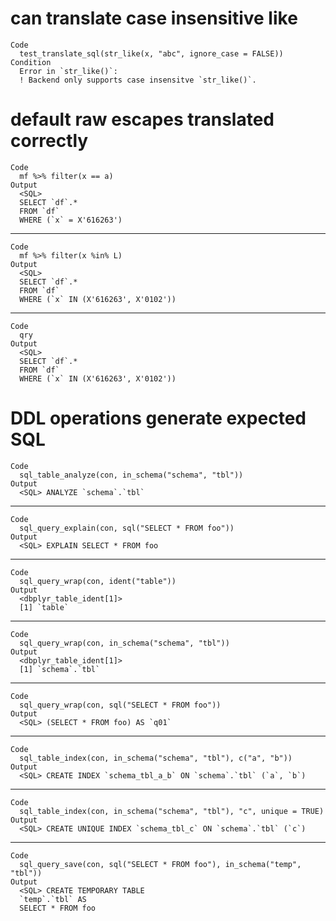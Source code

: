 # can translate case insensitive like

    Code
      test_translate_sql(str_like(x, "abc", ignore_case = FALSE))
    Condition
      Error in `str_like()`:
      ! Backend only supports case insensitve `str_like()`.

# default raw escapes translated correctly

    Code
      mf %>% filter(x == a)
    Output
      <SQL>
      SELECT `df`.*
      FROM `df`
      WHERE (`x` = X'616263')

---

    Code
      mf %>% filter(x %in% L)
    Output
      <SQL>
      SELECT `df`.*
      FROM `df`
      WHERE (`x` IN (X'616263', X'0102'))

---

    Code
      qry
    Output
      <SQL>
      SELECT `df`.*
      FROM `df`
      WHERE (`x` IN (X'616263', X'0102'))

# DDL operations generate expected SQL

    Code
      sql_table_analyze(con, in_schema("schema", "tbl"))
    Output
      <SQL> ANALYZE `schema`.`tbl`

---

    Code
      sql_query_explain(con, sql("SELECT * FROM foo"))
    Output
      <SQL> EXPLAIN SELECT * FROM foo

---

    Code
      sql_query_wrap(con, ident("table"))
    Output
      <dbplyr_table_ident[1]>
      [1] `table`

---

    Code
      sql_query_wrap(con, in_schema("schema", "tbl"))
    Output
      <dbplyr_table_ident[1]>
      [1] `schema`.`tbl`

---

    Code
      sql_query_wrap(con, sql("SELECT * FROM foo"))
    Output
      <SQL> (SELECT * FROM foo) AS `q01`

---

    Code
      sql_table_index(con, in_schema("schema", "tbl"), c("a", "b"))
    Output
      <SQL> CREATE INDEX `schema_tbl_a_b` ON `schema`.`tbl` (`a`, `b`)

---

    Code
      sql_table_index(con, in_schema("schema", "tbl"), "c", unique = TRUE)
    Output
      <SQL> CREATE UNIQUE INDEX `schema_tbl_c` ON `schema`.`tbl` (`c`)

---

    Code
      sql_query_save(con, sql("SELECT * FROM foo"), in_schema("temp", "tbl"))
    Output
      <SQL> CREATE TEMPORARY TABLE 
      `temp`.`tbl` AS
      SELECT * FROM foo

